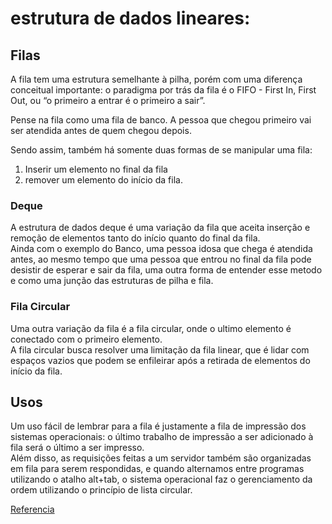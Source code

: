 # estrutura de dados lineares:
## Filas
A fila tem uma estrutura semelhante à pilha, porém com uma diferença conceitual importante: o paradigma por trás da fila é o FIFO - First In, First Out, ou “o primeiro a entrar é o primeiro a sair”.

Pense na fila como uma fila de banco. A pessoa que chegou primeiro vai ser atendida antes de quem chegou depois.

Sendo assim, também há somente duas formas de se manipular uma fila: 
1. Inserir um elemento no final da fila 
2. remover um elemento do início da fila.

### Deque
A estrutura de dados deque é uma variação da fila que aceita inserção e remoção de elementos tanto do início quanto do final da fila.<br>
Ainda com o exemplo do Banco, uma pessoa idosa que chega é atendida antes, ao mesmo tempo que uma pessoa que entrou no final da fila pode desistir de esperar e sair da fila, uma outra forma de entender esse metodo e como uma junção das estruturas de pilha e fila.

### Fila Circular
Uma outra variação da fila é a fila circular, onde o ultimo elemento é conectado com o primeiro elemento.<br>
A fila circular busca resolver uma limitação da fila linear, que é lidar com espaços vazios que podem se enfileirar após a retirada de elementos do início da fila.

## Usos
Um uso fácil de lembrar para a fila é justamente a fila de impressão dos sistemas operacionais: o último trabalho de impressão a ser adicionado à fila será o último a ser impresso.<br>
Além disso, as requisições feitas a um servidor também são organizadas em fila para serem respondidas, e quando alternamos entre programas utilizando o atalho alt+tab, o sistema operacional faz o gerenciamento da ordem utilizando o princípio de lista circular.

[Referencia](https://www.alura.com.br/artigos/estruturas-de-dados-introducao?srsltid=AfmBOorF1JuhgjpDMFLHCm7KT3aWVsh0mAh4cd-i5wpxwMsolA_nM6GT#fila)